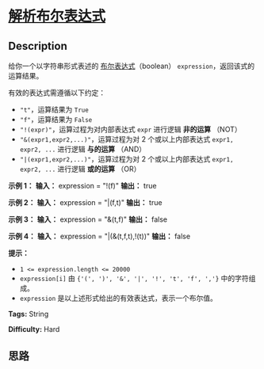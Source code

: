 # [解析布尔表达式][title]

## Description

给你一个以字符串形式表述的
[布尔表达式](https://baike.baidu.com/item/%E5%B8%83%E5%B0%94%E8%A1%A8%E8%BE%BE%E5%BC%8F/1574380?fr=aladdin)（boolean）
`expression`，返回该式的运算结果。

有效的表达式需遵循以下约定：

  * `"t"`，运算结果为 `True`
  * `"f"`，运算结果为 `False`
  * `"!(expr)"`，运算过程为对内部表达式 `expr` 进行逻辑 **非的运算** （NOT）
  * `"&(expr1,expr2,...)"`，运算过程为对 2 个或以上内部表达式 `expr1, expr2, ...` 进行逻辑 **与的运算** （AND）
  * `"|(expr1,expr2,...)"`，运算过程为对 2 个或以上内部表达式 `expr1, expr2, ...` 进行逻辑 **或的运算** （OR）



**示例 1：**
            **输入：** expression = "!(f)"    **输出：** true    

**示例 2：**
            **输入：** expression = "|(f,t)"    **输出：** true    

**示例 3：**
            **输入：** expression = "&(t,f)"    **输出：** false    

**示例 4：**
            **输入：** expression = "|(&(t,f,t),!(t))"    **输出：** false    



**提示：**

  * `1 <= expression.length <= 20000`
  * `expression[i]` 由 `{'(', ')', '&', '|', '!', 't', 'f', ','}` 中的字符组成。
  * `expression` 是以上述形式给出的有效表达式，表示一个布尔值。


**Tags:** String

**Difficulty:** Hard

## 思路

[title]: https://leetcode-cn.com/problems/parsing-a-boolean-expression

